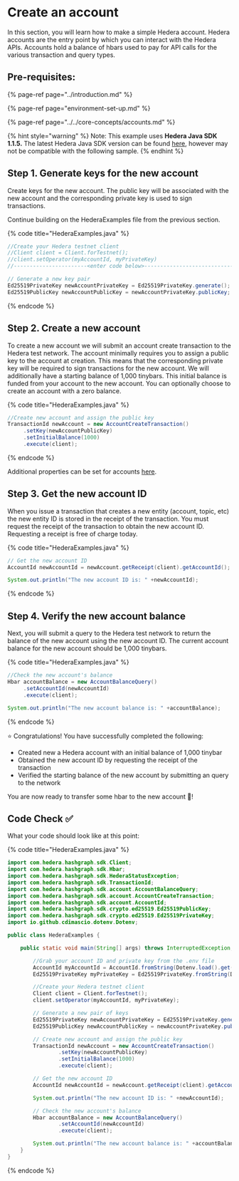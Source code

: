 # Create an account

In this section, you will learn how to make a simple Hedera account. Hedera accounts are the entry  point by which you can interact with the Hedera APIs. Accounts hold a balance of hbars used to pay for API calls for the various transaction and query types.

## Pre-requisites:

{% page-ref page="../introduction.md" %}

{% page-ref page="environment-set-up.md" %}

{% page-ref page="../../core-concepts/accounts.md" %}



{% hint style="warning" %}
Note: This example uses **Hedera Java SDK 1.1.5.** The latest Hedera Java SDK version can be found [here](https://github.com/hashgraph/hedera-sdk-java), however may not be compatible with the following sample. 
{% endhint %}

## Step 1. Generate keys for the new account

Create keys for the new account. The public key will be associated with the new account and the corresponding private key is used to sign transactions. 

Continue building on the HederaExamples file from the previous section.

{% code title="HederaExamples.java" %}
```java
//Create your Hedera testnet client
//Client client = Client.forTestnet();
//client.setOperator(myAccountId, myPrivateKey)
//-----------------------<enter code below>--------------------------------------

// Generate a new key pair
Ed25519PrivateKey newAccountPrivateKey = Ed25519PrivateKey.generate();
Ed25519PublicKey newAccountPublicKey = newAccountPrivateKey.publicKey;
```
{% endcode %}

## Step 2. Create a new account

To create a new account we will submit an account create transaction to the Hedera test network. The account minimally requires you to assign a public key to the account at creation. This means that the corresponding private key will be required to sign transactions for the new account. We will additionally have a starting balance of 1,000 tinybars. This initial balance is funded from your account to the new account. You can optionally choose to create an account with a zero balance. 

{% code title="HederaExamples.java" %}
```java
//Create new account and assign the public key
TransactionId newAccount = new AccountCreateTransaction()
     .setKey(newAccountPublicKey)
     .setInitialBalance(1000)
     .execute(client);
```
{% endcode %}

Additional properties can be set for accounts [here](https://docs.hedera.com/guides/docs/sdks/cryptocurrency/create-an-account). 

## Step 3. Get the new account ID

When you issue a transaction that creates a new entity \(account, topic, etc\) the new entity ID is stored in the receipt of the transaction. You must request the receipt of the transaction to obtain the new account ID. Requesting a receipt is free of charge today.

{% code title="HederaExamples.java" %}
```java
// Get the new account ID
AccountId newAccountId = newAccount.getReceipt(client).getAccountId();

System.out.println("The new account ID is: " +newAccountId);
```
{% endcode %}

## Step 4. Verify the new account balance

Next, you will submit a query to the Hedera test network to return the balance of the new account using the new account ID. The current account balance for the new account should be 1,000 tinybars. 

{% code title="HederaExamples.java" %}
```java
//Check the new account's balance
Hbar accountBalance = new AccountBalanceQuery()
     .setAccountId(newAccountId)
     .execute(client);

System.out.println("The new account balance is: " +accountBalance);
```
{% endcode %}

⭐ Congratulations! You have successfully completed the following:

* Created new a Hedera account with an initial balance of 1,000 tinybar
* Obtained the new account ID by requesting the receipt of the transaction
* Verified the starting balance of the new account by submitting an query to the network

You are now ready to transfer some hbar to the new account 🤑!

## Code Check ✅ 

What your code should look like at this point:

{% code title="HederaExamples.java" %}
```java
import com.hedera.hashgraph.sdk.Client;
import com.hedera.hashgraph.sdk.Hbar;
import com.hedera.hashgraph.sdk.HederaStatusException;
import com.hedera.hashgraph.sdk.TransactionId;
import com.hedera.hashgraph.sdk.account.AccountBalanceQuery;
import com.hedera.hashgraph.sdk.account.AccountCreateTransaction;
import com.hedera.hashgraph.sdk.account.AccountId;
import com.hedera.hashgraph.sdk.crypto.ed25519.Ed25519PublicKey;
import com.hedera.hashgraph.sdk.crypto.ed25519.Ed25519PrivateKey;
import io.github.cdimascio.dotenv.Dotenv;

public class HederaExamples {

    public static void main(String[] args) throws InterruptedException, HederaStatusException {

        //Grab your account ID and private key from the .env file
        AccountId myAccountId = AccountId.fromString(Dotenv.load().get("MY_ACCOUNT_ID"));
        Ed25519PrivateKey myPrivateKey = Ed25519PrivateKey.fromString(Dotenv.load().get("MY_PRIVATE_KEY"));

        //Create your Hedera testnet client
        Client client = Client.forTestnet();
        client.setOperator(myAccountId, myPrivateKey);

        // Generate a new pair of keys
        Ed25519PrivateKey newAccountPrivateKey = Ed25519PrivateKey.generate();
        Ed25519PublicKey newAccountPublicKey = newAccountPrivateKey.publicKey;

        // Create new account and assign the public key
        TransactionId newAccount = new AccountCreateTransaction()
                .setKey(newAccountPublicKey)
                .setInitialBalance(1000)
                .execute(client);

        // Get the new account ID
        AccountId newAccountId = newAccount.getReceipt(client).getAccountId();

        System.out.println("The new account ID is: " +newAccountId);

        // Check the new account's balance
        Hbar accountBalance = new AccountBalanceQuery()
                .setAccountId(newAccountId)
                .execute(client);

        System.out.println("The new account balance is: " +accountBalance);
    }
}
```
{% endcode %}

